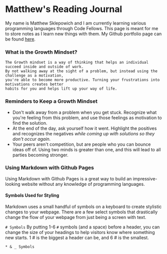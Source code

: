# Matthew's Reading Journal

My name is Matthew Sklepowich and I am currently learning various programming languages through Code Fellows. This page is meant for me to store notes as I learn new things with them. My Github portfolio page can be found [here](https://github.com/Matt-Sklep).

### What is the Growth Mindset?

```
The Growth mindset is a way of thinking that helps an individual succeed inside and outside of work. 
By not walking away at the sight of a problem, but instead using the challenge as a motivation, 
you're able to become more productive. Turning your frustrations into motivations creates better
habits for you and helps lift up your way of life.
```

### Reminders to Keep a Growth Mindset

- Don't walk away from a problem when you get stuck. Recognize what you're feeling from this problem, and use those feelings as motivation to find the solution.
- At the end of the day, ask yourself how it went. Highlight the positives and recognizes the negatives *while coming up with solutions so they don't occur again.*
- Your peers aren't competition, but are people who you can bounce ideas off of. Using two minds is greater than one, and this will lead to all parties becoming stronger.



### Using Markdown with Github Pages

Using Markdown with Github Pages is a great way to build an impressive-looking website without any knowledge of programming languages.

#### Symbols Used for Styling
Markdown uses a small handful of symbols on a keyboard to create stylistic changes to your webpage. There are a few select symbols that drastically change the flow of your webpage from just being a screen with text.

```# Symbols```
By putting 1-6 `#` symbols (and a space) before a header, you can change the size of your headings to help visitors know where something new starts. 1 # is the biggest a header can be, and 6 # is the smallest.

```* & _ Symbols```






